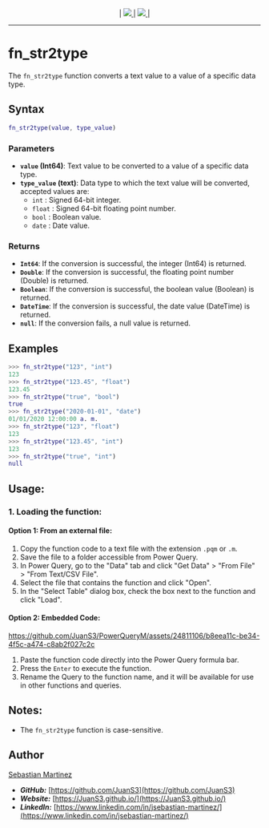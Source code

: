 <div align="center">
    |
    <a href="README_ES.md">
        <img src="https://img.shields.io/badge/DOCUMENTACIÓN-ESPAÑOL-orange"/>
    </a>
    |
    <a href="fn_str2type.pqm">
        <img src="https://img.shields.io/badge/SOURCE CODE-POWER QUERY M-blue"/>
    </a>
    |
</div>

<hr>

# fn_str2type

The `fn_str2type` function converts a text value to a value of a specific data type.


## Syntax

```m
fn_str2type(value, type_value)
```

### Parameters

- **`value` (Int64)**: Text value to be converted to a value of a specific data type.
- **`type_value` (text)**: Data type to which the text value will be converted, accepted values are:
    - `int` : Signed 64-bit integer.
    - `float` : Signed 64-bit floating point number.
    - `bool` : Boolean value.
    - `date` : Date value.

### Returns

- **`Int64`**: If the conversion is successful, the integer (Int64) is returned.
- **`Double`**: If the conversion is successful, the floating point number (Double) is returned.
- **`Boolean`**: If the conversion is successful, the boolean value (Boolean) is returned.
- **`DateTime`**: If the conversion is successful, the date value (DateTime) is returned.
- **`null`**: If the conversion fails, a null value is returned.

## Examples
```m
>>> fn_str2type("123", "int")
123
>>> fn_str2type("123.45", "float")
123.45
>>> fn_str2type("true", "bool")
true
>>> fn_str2type("2020-01-01", "date")
01/01/2020 12:00:00 a. m.
>>> fn_str2type("123", "float")
123
>>> fn_str2type("123.45", "int")
123
>>> fn_str2type("true", "int")
null
```

## Usage:

### 1. Loading the function:

#### Option 1: From an external file:

1. Copy the function code to a text file with the extension `.pqm` or `.m`.
2. Save the file to a folder accessible from Power Query.
3. In Power Query, go to the "Data" tab and click "Get Data" > "From File" > "From Text/CSV File".
4. Select the file that contains the function and click "Open".
5. In the "Select Table" dialog box, check the box next to the function and click "Load".

#### Option 2: Embedded Code:

https://github.com/JuanS3/PowerQueryM/assets/24811106/b8eea11c-be34-4f5c-a474-c8ab2f027c2c

1. Paste the function code directly into the Power Query formula bar.
2. Press the `Enter` to execute the function.
3. Rename the Query to the function name, and it will be available for use in other functions and queries.

## Notes:

- The `fn_str2type` function is case-sensitive.

## Author

[Sebastian Martinez](https://JuanS3.github.io/)

  - ***GitHub:*** [https://github.com/JuanS3](https://github.com/JuanS3)
  - ***Website:*** [https://JuanS3.github.io/](https://JuanS3.github.io/)
  - ***LinkedIn:*** [https://www.linkedin.com/in/jsebastian-martinez/](https://www.linkedin.com/in/jsebastian-martinez/)

